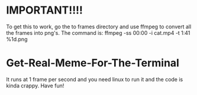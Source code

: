 # IMPORTANT!!!!
To get this to work, go the to frames directory and use ffmpeg to convert all the frames into png's.
The command is: ffmpeg -ss 00:00 -i cat.mp4 -t 1:41 %1d.png

# Get-Real-Meme-For-The-Terminal
It runs at 1 frame per second and you need linux to run it and the code is kinda crappy. Have fun!
